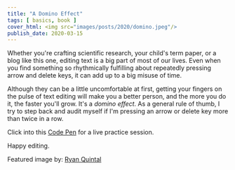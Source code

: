 ```yaml
---
title: "A Domino Effect"
tags: [ basics, book ]
cover_html: <img src="images/posts/2020/domino.jpeg"/>
publish_date: 2020-03-15
---
```


Whether you're crafting scientific research, your child's term paper, or a blog like this one, editing text is a big part of most of our lives. Even when you find something so rhythmically fulfilling about repeatedly pressing arrow and delete keys, it can add up to a big misuse of time.

Although they can be a little uncomfortable at first, getting your fingers on the pulse of text editing will make you a better person, and the more you do it, the faster you'll grow. It's a *domino effect*. As a general rule of thumb, I try to step back and audit myself if I'm pressing an arrow or delete key more than twice in a row.

Click into this [Code Pen](https://codepen.io/willpuckett/full/eYNrBBd) for a live practice session.

Happy editing.

Featured image by: [Ryan Quintal](https://unsplash.com/@ryanquintal?utm_medium=referral&utm_campaign=photographer-credit&utm_content=creditBadge)


